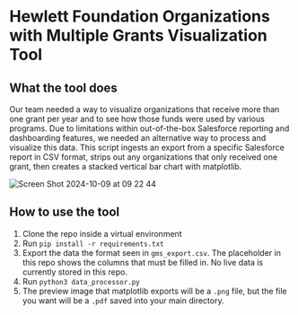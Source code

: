 # Hewlett Foundation Organizations with Multiple Grants Visualization Tool

## What the tool does
Our team needed a way to visualize organizations that receive more than one grant per year and to see how those funds were used by various programs. Due to limitations within out-of-the-box Salesforce reporting and dashboarding features, we needed an alternative way to process and visualize this data. This script ingests an export from a specific Salesforce report in CSV format, strips out any organizations that only received one grant, then creates a stacked vertical bar chart with matplotlib. 

![Screen Shot 2024-10-09 at 09 22 44](https://github.com/user-attachments/assets/0f4924dd-6aff-41af-80b6-bb4e8072b185)

## How to use the tool

1. Clone the repo inside a virtual environment
2. Run `pip install -r requirements.txt`
3. Export the data the format seen in `gms_export.csv`. The placeholder in this repo shows the columns that must be filled in. No live data is currently stored in this repo.
4. Run `python3 data_processor.py`
5. The preview image that matplotlib exports will be a `.png` file, but the file you want will be a `.pdf` saved into your main directory. 
